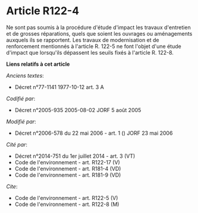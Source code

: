 # Article R122-4

Ne sont pas soumis à la procédure d'étude d'impact les travaux d'entretien et de grosses réparations, quels que soient les
ouvrages ou aménagements auxquels ils se rapportent. Les travaux de modernisation et de renforcement mentionnés à l'article
R. 122-5 ne font l'objet d'une étude d'impact que lorsqu'ils dépassent les seuils fixés à l'article R. 122-8.

**Liens relatifs à cet article**

_Anciens textes_:

  - Décret n°77-1141 1977-10-12 art. 3 A

_Codifié par_:

  - Décret n°2005-935 2005-08-02 JORF 5 août 2005

_Modifié par_:

  - Décret n°2006-578 du 22 mai 2006 - art. 1 () JORF 23 mai 2006

_Cité par_:

  - Décret n°2014-751 du 1er juillet 2014 - art. 3 (VT)
  - Code de l'environnement - art. R122-17 (V)
  - Code de l'environnement - art. R181-4 (VD)
  - Code de l'environnement - art. R181-9 (VD)

_Cite_:

  - Code de l'environnement - art. R122-5 (V)
  - Code de l'environnement - art. R122-8 (M)
